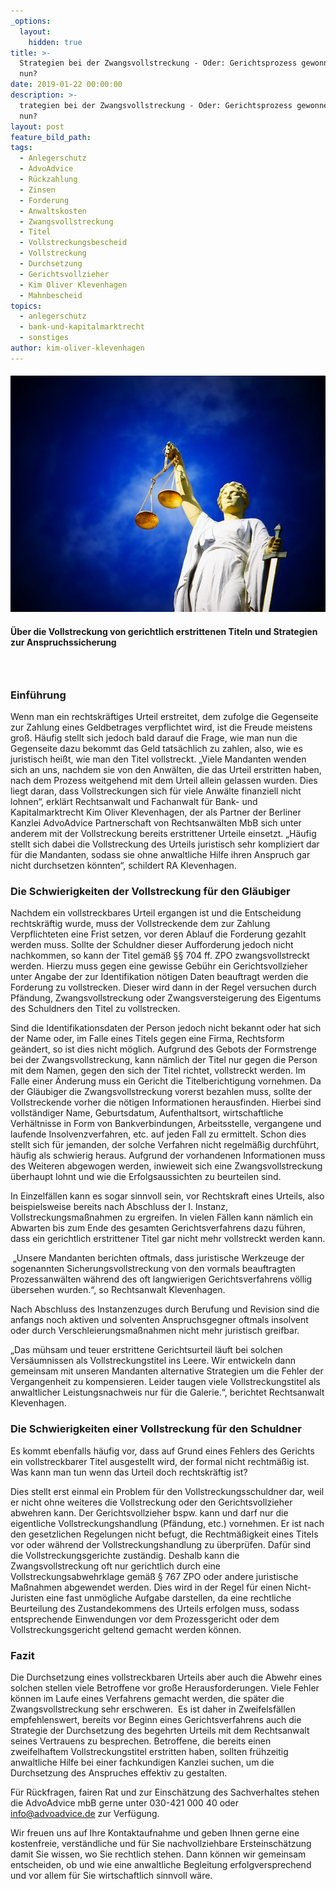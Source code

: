```yaml
---
_options:
  layout:
    hidden: true
title: >-
  Strategien bei der Zwangsvollstreckung - Oder: Gerichtsprozess gewonnen, was
  nun?
date: 2019-01-22 00:00:00
description: >-
  trategien bei der Zwangsvollstreckung - Oder: Gerichtsprozess gewonnen, was
  nun?
layout: post
feature_bild_path:
tags:
  - Anlegerschutz
  - AdvoAdvice
  - Rückzahlung
  - Zinsen
  - Forderung
  - Anwaltskosten
  - Zwangsvollstreckung
  - Titel
  - Vollstreckungsbescheid
  - Vollstreckung
  - Durchsetzung
  - Gerichtsvollzieher
  - Kim Oliver Klevenhagen
  - Mahnbescheid
topics:
  - anlegerschutz
  - bank-und-kapitalmarktrecht
  - sonstiges
author: kim-oliver-klevenhagen
---
```


#### ![](/uploads/justice-2071539-640-1.jpg)

#### Über die Vollstreckung von gerichtlich erstrittenen Titeln und Strategien zur Anspruchssicherung

###  

### Einführung

Wenn man ein rechtskräftiges Urteil erstreitet, dem zufolge die Gegenseite zur Zahlung eines Geldbetrages verpflichtet wird, ist die Freude meistens groß. Häufig stellt sich jedoch bald darauf die Frage, wie man nun die Gegenseite dazu bekommt das Geld tatsächlich zu zahlen, also, wie es juristisch heißt, wie man den Titel vollstreckt. „Viele Mandanten wenden sich an uns, nachdem sie von den Anwälten, die das Urteil erstritten haben, nach dem Prozess weitgehend mit dem Urteil allein gelassen wurden. Dies liegt daran, dass Vollstreckungen sich für viele Anwälte finanziell nicht lohnen“, erklärt Rechtsanwalt und Fachanwalt für Bank- und Kapitalmarktrecht Kim Oliver Klevenhagen, der als Partner der Berliner Kanzlei AdvoAdvice Partnerschaft von Rechtsanwälten MbB sich unter anderem mit der Vollstreckung bereits erstrittener Urteile einsetzt. „Häufig stellt sich dabei die Vollstreckung des Urteils juristisch sehr kompliziert dar für die Mandanten, sodass sie ohne anwaltliche Hilfe ihren Anspruch gar nicht durchsetzen könnten“, schildert RA Klevenhagen.

### Die Schwierigkeiten der Vollstreckung für den Gläubiger

Nachdem ein vollstreckbares Urteil ergangen ist und die Entscheidung rechtskräftig wurde, muss der Vollstreckende dem zur Zahlung Verpflichteten eine Frist setzen, vor deren Ablauf die Forderung gezahlt werden muss. Sollte der Schuldner dieser Aufforderung jedoch nicht nachkommen, so kann der Titel gemäß §§ 704 ff. ZPO zwangsvollstreckt werden. Hierzu muss gegen eine gewisse Gebühr ein Gerichtsvollzieher unter Angabe der zur Identifikation nötigen Daten beauftragt werden die Forderung zu vollstrecken. Dieser wird dann in der Regel versuchen durch Pfändung, Zwangsvollstreckung oder Zwangsversteigerung des Eigentums des Schuldners den Titel zu vollstrecken.

Sind die Identifikationsdaten der Person jedoch nicht bekannt oder hat sich der Name oder, im Falle eines Titels gegen eine Firma, Rechtsform geändert, so ist dies nicht möglich. Aufgrund des Gebots der Formstrenge bei der Zwangsvollstreckung, kann nämlich der Titel nur gegen die Person mit dem Namen, gegen den sich der Titel richtet, vollstreckt werden. Im Falle einer Änderung muss ein Gericht die Titelberichtigung vornehmen. Da der Gläubiger die Zwangsvollstreckung vorerst bezahlen muss, sollte der Vollstreckende vorher die nötigen Informationen herausfinden. Hierbei sind vollständiger Name, Geburtsdatum, Aufenthaltsort, wirtschaftliche Verhältnisse in Form von Bankverbindungen, Arbeitsstelle, vergangene und laufende Insolvenzverfahren, etc. auf jeden Fall zu ermittelt. Schon dies stellt sich für jemanden, der solche Verfahren nicht regelmäßig durchführt, häufig als schwierig heraus. Aufgrund der vorhandenen Informationen muss des Weiteren abgewogen werden, inwieweit sich eine Zwangsvollstreckung überhaupt lohnt und wie die Erfolgsaussichten zu beurteilen sind.

In Einzelfällen kann es sogar sinnvoll sein, vor Rechtskraft eines Urteils, also beispielsweise bereits nach Abschluss der I. Instanz,  Vollstreckungsmaßnahmen zu ergreifen. In vielen Fällen kann nämlich ein Abwarten bis zum Ende des gesamten Gerichtsverfahrens dazu führen, dass ein gerichtlich erstrittener Titel gar nicht mehr vollstreckt werden kann.

 „Unsere Mandanten berichten oftmals, dass juristische Werkzeuge der sogenannten Sicherungsvollstreckung von den vormals beauftragten Prozessanwälten während des oft langwierigen Gerichtsverfahrens völlig übersehen wurden.“, so Rechtsanwalt Klevenhagen.

Nach Abschluss des Instanzenzuges durch Berufung und Revision sind die anfangs noch aktiven und solventen Anspruchsgegner oftmals insolvent oder durch Verschleierungsmaßnahmen nicht mehr juristisch greifbar.

„Das mühsam und teuer erstrittene Gerichtsurteil läuft bei solchen Versäumnissen als Vollstreckungstitel ins Leere. Wir entwickeln dann gemeinsam mit unseren Mandanten alternative Strategien um die Fehler der Vergangenheit zu kompensieren. Leider taugen viele Vollstreckungstitel als anwaltlicher Leistungsnachweis nur für die Galerie.“, berichtet Rechtsanwalt Klevenhagen. 

### Die Schwierigkeiten einer Vollstreckung für den Schuldner

Es kommt ebenfalls häufig vor, dass auf Grund eines Fehlers des Gerichts ein vollstreckbarer Titel ausgestellt wird, der formal nicht rechtmäßig ist. Was kann man tun wenn das Urteil doch rechtskräftig ist?

Dies stellt erst einmal ein Problem für den Vollstreckungsschuldner dar, weil er nicht ohne weiteres die Vollstreckung oder den Gerichtsvollzieher abwehren kann. Der Gerichtsvollzieher bspw. kann und darf nur die eigentliche Vollstreckungshandlung (Pfändung, etc.) vornehmen. Er ist nach den gesetzlichen Regelungen nicht befugt, die Rechtmäßigkeit eines Titels vor oder während der Vollstreckungshandlung zu überprüfen. Dafür sind die Vollstreckungsgerichte zuständig. Deshalb kann die Zwangsvollstreckung oft nur gerichtlich durch eine Vollstreckungsabwehrklage gemäß § 767 ZPO oder andere juristische Maßnahmen abgewendet werden. Dies wird in der Regel für einen Nicht-Juristen eine fast unmögliche Aufgabe darstellen, da eine rechtliche Beurteilung des Zustandekommens des Urteils erfolgen muss, sodass entsprechende Einwendungen vor dem Prozessgericht oder dem Vollstreckungsgericht geltend gemacht werden können.

### Fazit

Die Durchsetzung eines vollstreckbaren Urteils aber auch die Abwehr eines solchen stellen viele Betroffene vor große Herausforderungen. Viele Fehler können im Laufe eines Verfahrens gemacht werden, die später die Zwangsvollstreckung sehr erschweren.  Es ist daher in Zweifelsfällen empfehlenswert, bereits vor Beginn eines Gerichtsverfahrens auch die Strategie der Durchsetzung des begehrten Urteils mit dem Rechtsanwalt seines Vertrauens zu besprechen. Betroffene, die bereits einen zweifelhaftem Vollstreckungstitel erstritten haben, sollten frühzeitig anwaltliche Hilfe bei einer fachkundigen Kanzlei suchen, um die Durchsetzung des Anspruches effektiv zu gestalten.

Für Rückfragen, fairen Rat und zur Einschätzung des Sachverhaltes stehen die AdvoAdvice mbB gerne unter 030-421 000 40 oder info@advoadvice.de zur Verfügung.

Wir freuen uns auf Ihre Kontaktaufnahme und geben Ihnen gerne eine kostenfreie, verständliche und für Sie nachvollziehbare Ersteinschätzung damit Sie wissen, wo Sie rechtlich stehen. Dann können wir gemeinsam entscheiden, ob und wie eine anwaltliche Begleitung erfolgversprechend und vor allem für Sie wirtschaftlich sinnvoll wäre.